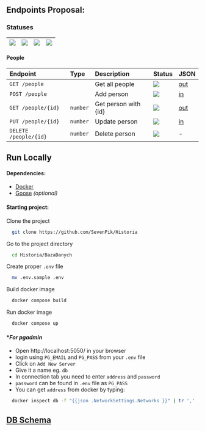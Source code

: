 ## Endpoints Proposal:

### Statuses

| ![](https://img.shields.io/badge/To%20Do-D20F39) | ![](https://img.shields.io/badge/Test-FE640B) | ![](https://img.shields.io/badge/WIP-DF8E1D) | ![](https://img.shields.io/badge/Done-40A02B) |
|:-------------------------------------------------|:----------------------------------------------|:---------------------------------------------|:----------------------------------------------|


#### People

| Endpoint              | Type     | Description          | Status                                        | JSON                              |
|:----------------------|:---------|:---------------------|:----------------------------------------------|-----------------------------------|
| `GET /people`         |          | Get all people       | ![](https://img.shields.io/badge/Test-FE640B) | [out](JSON.md#get-people---out)   |
| `POST /people`        |          | Add person           | ![](https://img.shields.io/badge/Test-FE640B) | [in](JSON.md#post-people---in)    |
| `GET /people/{id}`    | `number` | Get person with {id} | ![](https://img.shields.io/badge/Test-FE640B) | [out](JSON.md#get-peopleid---out) |
| `PUT /people/{id}`    | `number` | Update person        | ![](https://img.shields.io/badge/Test-FE640B) | [in](JSON.md#put-people---in)     |
| `DELETE /people/{id}` | `number` | Delete person        | ![](https://img.shields.io/badge/Test-FE640B) | -                                 |


## Run Locally

#### Dependencies:

- [Docker](https://www.docker.com/)
- [Goose](https://github.com/pressly/goose/releases) *(optional)*

#### Starting project:

Clone the project

```bash
  git clone https://github.com/SevenPik/Historia
```

Go to the project directory

```bash
  cd Historia/BazaDanych
```

Create proper `.env` file

```bash
  mv .env.sample .env
```

Build docker image

```bash
  docker compose build
```

Run docker image

```bash
  docker compose up
```

#### **For pgadmin*

- Open http://localhost:5050/ in your browser
- login using `PG_EMAIL` and `PG_PASS` from your `.env` file
- Click on `Add New Server`
- Give it a name eg. `db`
- In connection tab you need to enter `address` and `password`
- `password` can be found in `.env` file as `PG_PASS`
- You can get `address` from docker by typing:
```bash
  docker inspect db -f "{{json .NetworkSettings.Networks }}" | tr ',' '\n' | grep "IPAddress"
```


## [DB Schema](https://dbdiagram.io/d/64fde3db02bd1c4a5e4a8afc)

